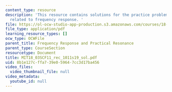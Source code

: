 ```yaml
---
content_type: resource
description: 'This resource contains solutions for the practice problem statements
  related to frequency response. '
file: https://ol-ocw-studio-app-production.s3.amazonaws.com/courses/18-03sc-differential-equations-fall-2011/8b1e127cffa739e059647cc3d17ba456_MIT18_03SCF11_rec_1011s19_sol.pdf
file_type: application/pdf
learning_resource_types: []
ocw_type: OCWFile
parent_title: Frequency Response and Practical Resonance
parent_type: CourseSection
resourcetype: Document
title: MIT18_03SCF11_rec_1011s19_sol.pdf
uid: 8b1e127c-ffa7-39e0-5964-7cc3d17ba456
video_files:
  video_thumbnail_file: null
video_metadata:
  youtube_id: null
---
```

